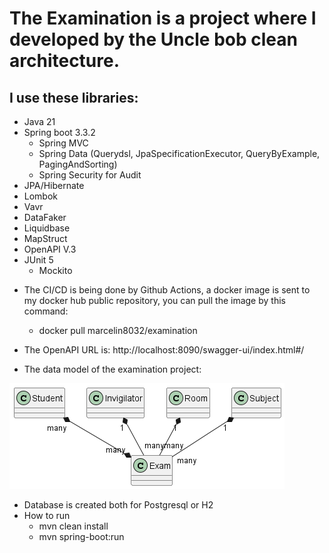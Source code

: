 # The Examination is a project where I developed by the Uncle bob clean architecture.
## I use these libraries:

- Java 21
- Spring boot 3.3.2
   - Spring MVC
   - Spring Data (Querydsl, JpaSpecificationExecutor, QueryByExample, PagingAndSorting)
   - Spring Security for Audit
- JPA/Hibernate
- Lombok
- Vavr
- DataFaker
- Liquidbase
- MapStruct
- OpenAPI V.3
- JUnit 5
  - Mockito 
* The CI/CD is being done by Github Actions, a docker image is sent to my docker hub public repository, you can pull the image by this command: 
  * docker pull marcelin8032/examination

* The OpenAPI URL is: http://localhost:8090/swagger-ui/index.html#/

* The data model of the examination project: 

![alt text](https://github.com/marcelin-8032/Examination-Spring-project/blob/master/class-Diagram.png)

* Database is created both for Postgresql or H2
* How to run
  * mvn clean install
  * mvn spring-boot:run
